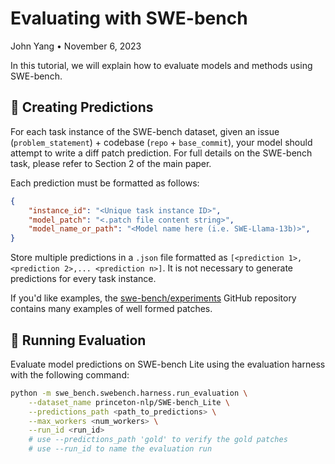 # Evaluating with SWE-bench
John Yang &bull; November 6, 2023

In this tutorial, we will explain how to evaluate models and methods using SWE-bench.

## 🤖 Creating Predictions
For each task instance of the SWE-bench dataset, given an issue (`problem_statement`) + codebase (`repo` + `base_commit`), your model should attempt to write a diff patch prediction. For full details on the SWE-bench task, please refer to Section 2 of the main paper.

Each prediction must be formatted as follows:
```json
{
    "instance_id": "<Unique task instance ID>",
    "model_patch": "<.patch file content string>",
    "model_name_or_path": "<Model name here (i.e. SWE-Llama-13b)>",
}
```

Store multiple predictions in a `.json` file formatted as `[<prediction 1>, <prediction 2>,... <prediction n>]`. It is not necessary to generate predictions for every task instance.

If you'd like examples, the [swe-bench/experiments](https://github.com/swe-bench/experiments) GitHub repository contains many examples of well formed patches.

## 🔄 Running Evaluation
Evaluate model predictions on SWE-bench Lite using the evaluation harness with the following command:
```bash
python -m swe_bench.swebench.harness.run_evaluation \
    --dataset_name princeton-nlp/SWE-bench_Lite \
    --predictions_path <path_to_predictions> \
    --max_workers <num_workers> \
    --run_id <run_id>
    # use --predictions_path 'gold' to verify the gold patches
    # use --run_id to name the evaluation run
```
